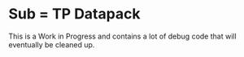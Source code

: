 # Sub = TP Datapack

This is a Work in Progress and contains a lot of debug code that will eventually be cleaned up.
